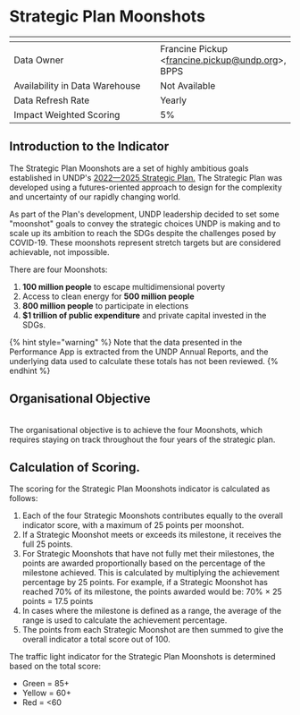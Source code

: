 # Strategic Plan Moonshots

<table data-header-hidden><thead><tr><th width="297"></th><th></th></tr></thead><tbody><tr><td>Data Owner</td><td>Francine Pickup &#x3C;<a href="mailto:francine.pickup@undp.org">francine.pickup@undp.org</a>>, BPPS</td></tr><tr><td>Availability in Data Warehouse</td><td>Not Available</td></tr><tr><td>Data Refresh Rate</td><td>Yearly</td></tr><tr><td>Impact Weighted Scoring</td><td>5%</td></tr></tbody></table>

## Introduction to the Indicator

The Strategic Plan Moonshots are a set of highly ambitious goals established in UNDP's [ 2022—2025 Strategic Plan.](https://strategicplan.undp.org/) The Strategic Plan was developed using a futures-oriented approach to design for the complexity and uncertainty of our rapidly changing world.

As part of the Plan's development, UNDP leadership decided to set some "moonshot" goals to convey the strategic choices UNDP is making and to scale up its ambition to reach the SDGs despite the challenges posed by COVID-19. These moonshots represent stretch targets but are considered achievable, not impossible.

There are four Moonshots:

1. **100 million people** to escape multidimensional poverty
2. Access to clean energy for **500 million people**
3. **800 million people** to participate in elections
4. **$1 trillion of public expenditure** and private capital invested in the SDGs.

{% hint style="warning" %}
Note that the data presented in the Performance App is extracted from the UNDP Annual Reports, and the underlying data used to calculate these totals has not been reviewed.
{% endhint %}

## Organisational Objective

\
The organisational objective is to achieve the four Moonshots, which requires staying on track throughout the four years of the strategic plan.

## Calculation of Scoring.

The scoring for the Strategic Plan Moonshots indicator is calculated as follows:

1. Each of the four Strategic Moonshots contributes equally to the overall indicator score, with a maximum of 25 points per moonshot.
2. If a Strategic Moonshot meets or exceeds its milestone, it receives the full 25 points.
3. For Strategic Moonshots that have not fully met their milestones, the points are awarded proportionally based on the percentage of the milestone achieved. This is calculated by multiplying the achievement percentage by 25 points. For example, if a Strategic Moonshot has reached 70% of its milestone, the points awarded would be: 70% × 25 points = 17.5 points
4. In cases where the milestone is defined as a range, the average of the range is used to calculate the achievement percentage.
5. The points from each Strategic Moonshot are then summed to give the overall indicator a total score out of 100.

The traffic light indicator for the Strategic Plan Moonshots is determined based on the total score:

* Green = 85+
* Yellow = 60+
* Red = <60
